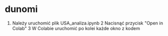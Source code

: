 # dunomi

1. Należy uruchomić plik USA_analiza.ipynb
2 Nacisnąć przycisk "Open in Colab"
3 W Colabie uruchomić po kolei każde okno z kodem
